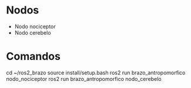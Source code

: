# Nodos
- Nodo nociceptor
- Nodo cerebelo

# Comandos 
cd ~/ros2_brazo
source install/setup.bash
ros2 run brazo_antropomorfico nodo_nociceptor
ros2 run brazo_antropomorfico nodo_cerebelo
